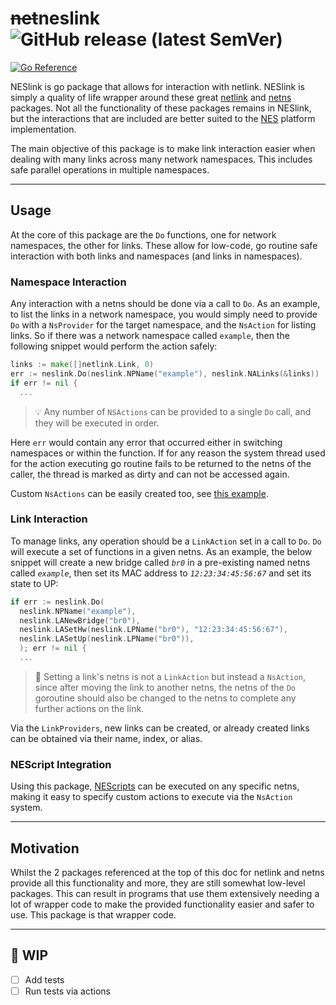 # ~~net~~**nes**link    ![GitHub release (latest SemVer)](https://img.shields.io/github/v/tag/neaas/neslink?display_name=tag&label=%20&sort=semver)
[![Go Reference](https://pkg.go.dev/badge/github.com/neaas/neslink.svg)](https://pkg.go.dev/github.com/neaas/neslink)

NESlink is go package that allows for interaction with netlink. NESlink is simply a quality of life wrapper around these great [netlink](https://github.com/vishvananda/netlink) and [netns](https://github.com/vishvananda/netns) packages. Not all the functionality of these packages remains in NESlink, but the interactions that are included are better suited to the [NES]() platform implementation.

<!-- TODO: Add link to NES platform repository -->

The main objective of this package is to make link interaction easier when dealing with many links across many network namespaces. This includes safe parallel operations in multiple namespaces.

--- 

## Usage

At the core of this package are the `Do` functions, one for network namespaces, the other for links. These allow for low-code, go routine safe interaction with both links and namespaces (and links in namespaces).

### Namespace Interaction

Any interaction with a netns should be done via a call to `Do`. As an example, to list the links in a network namespace, you would simply need to provide `Do` with a `NsProvider` for the target namespace, and the `NsAction` for listing links. So if there was a network namespace called `example`, then the following snippet would perform the action safely:

```go
links := make([]netlink.Link, 0)
err := neslink.Do(neslink.NPName("example"), neslink.NALinks(&links))
if err != nil {
  ...
```

> 💡 Any number of `NSActions` can be provided to a single `Do` call, and they will be executed in order.

Here `err` would contain any error that occurred either in switching namespaces or within the function. If for any reason the system thread used for the action executing go routine fails to be returned to the netns of the caller, the thread is marked as dirty and can not be accessed again.

Custom `NsActions` can be easily created too, see [this example](./examples/nsactions).

### Link Interaction

To manage links, any operation should be a `LinkAction` set in a call to `Do`. `Do` will execute a set of functions in a given netns. As an example, the below snippet will create a new bridge called _`br0`_ in a pre-existing named netns called _`example`_, then set its MAC address to _`12:23:34:45:56:67`_ and set its state to UP:

```go
if err := neslink.Do(
  neslink.NPName("example"),
  neslink.LANewBridge("br0"),
  neslink.LASetHw(neslink.LPName("br0"), "12:23:34:45:56:67"),
  neslink.LASetUp(neslink.LPName("br0")),
  ); err != nil {
  ...
```

> 📝 Setting a link's netns is not a `LinkAction` but instead a `NsAction`, since after moving the link to another netns, the netns of the `Do` goroutine should also be changed to the netns to complete any further actions on the link.

Via the `LinkProviders`, new links can be created, or already created links can be obtained via their name, index, or alias.

### NEScript Integration

Using this package, [NEScripts](https://github.com/willfantom/nescript) can be executed on any specific netns, making it easy to specify custom actions to execute via the `NsAction` system.

--- 

## Motivation

Whilst the 2 packages referenced at the top of this doc for netlink and netns provide all this functionality and more, they are still somewhat low-level packages. This can result in programs that use them extensively needing a lot of wrapper code to make the provided functionality easier and safer to use. This package is that wrapper code.

--- 

## 🚧 WIP

 - [ ] Add tests
 - [ ] Run tests via actions
